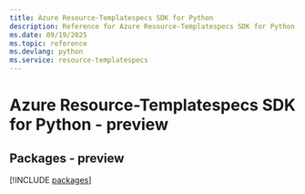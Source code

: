 ```yaml
---
title: Azure Resource-Templatespecs SDK for Python
description: Reference for Azure Resource-Templatespecs SDK for Python
ms.date: 09/19/2025
ms.topic: reference
ms.devlang: python
ms.service: resource-templatespecs
---
```

# Azure Resource-Templatespecs SDK for Python - preview
## Packages - preview
[!INCLUDE [packages](resource-templatespecs-index.md)]